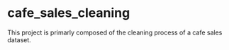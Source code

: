 # cafe_sales_cleaning
This project is primarly composed of the cleaning process of a cafe sales dataset.
